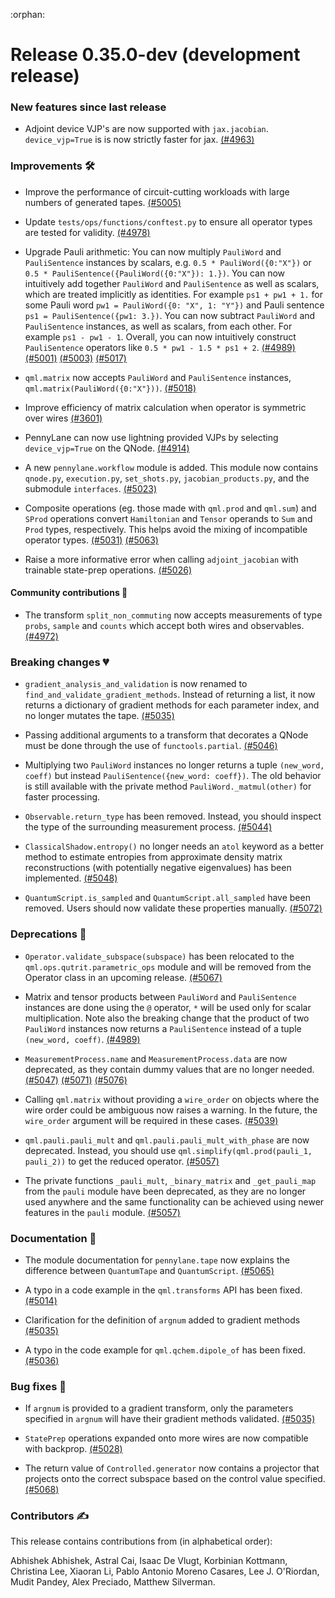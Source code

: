 :orphan:

# Release 0.35.0-dev (development release)

<h3>New features since last release</h3>

* Adjoint device VJP's are now supported with `jax.jacobian`. `device_vjp=True` is
  is now strictly faster for jax.
  [(#4963)](https://github.com/PennyLaneAI/pennylane/pull/4963)

<h3>Improvements 🛠</h3>

* Improve the performance of circuit-cutting workloads with large numbers of generated tapes.
  [(#5005)](https://github.com/PennyLaneAI/pennylane/pull/5005)

* Update `tests/ops/functions/conftest.py` to ensure all operator types are tested for validity.
  [(#4978)](https://github.com/PennyLaneAI/pennylane/pull/4978)

* Upgrade Pauli arithmetic:
  You can now multiply `PauliWord` and `PauliSentence` instances by scalars, e.g. `0.5 * PauliWord({0:"X"})` or `0.5 * PauliSentence({PauliWord({0:"X"}): 1.})`.
  You can now intuitively add together 
  `PauliWord` and `PauliSentence` as well as scalars, which are treated implicitly as identities.
  For example `ps1 + pw1 + 1.` for some Pauli word `pw1 = PauliWord({0: "X", 1: "Y"})` and Pauli
  sentence `ps1 = PauliSentence({pw1: 3.})`.
  You can now subtract `PauliWord` and `PauliSentence` instances, as well as scalars, from each other. For example `ps1 - pw1 - 1`.
  Overall, you can now intuitively construct `PauliSentence` operators like `0.5 * pw1 - 1.5 * ps1 + 2`.
  [(#4989)](https://github.com/PennyLaneAI/pennylane/pull/4989)
  [(#5001)](https://github.com/PennyLaneAI/pennylane/pull/5001)
  [(#5003)](https://github.com/PennyLaneAI/pennylane/pull/5003)
  [(#5017)](https://github.com/PennyLaneAI/pennylane/pull/5017)

* `qml.matrix` now accepts `PauliWord` and `PauliSentence` instances, `qml.matrix(PauliWord({0:"X"}))`.
  [(#5018)](https://github.com/PennyLaneAI/pennylane/pull/5018)

* Improve efficiency of matrix calculation when operator is symmetric over wires
   [(#3601)](https://github.com/PennyLaneAI/pennylane/pull/3601)

* PennyLane can now use lightning provided VJPs by selecting `device_vjp=True` on the QNode.
  [(#4914)](https://github.com/PennyLaneAI/pennylane/pull/4914)

* A new `pennylane.workflow` module is added. This module now contains `qnode.py`, `execution.py`, `set_shots.py`, `jacobian_products.py`, and the submodule `interfaces`.
  [(#5023)](https://github.com/PennyLaneAI/pennylane/pull/5023)

* Composite operations (eg. those made with `qml.prod` and `qml.sum`) and `SProd` operations convert `Hamiltonian` and
  `Tensor` operands to `Sum` and `Prod` types, respectively. This helps avoid the mixing of
  incompatible operator types.
  [(#5031)](https://github.com/PennyLaneAI/pennylane/pull/5031)
  [(#5063)](https://github.com/PennyLaneAI/pennylane/pull/5063)

* Raise a more informative error when calling `adjoint_jacobian` with trainable state-prep operations.
  [(#5026)](https://github.com/PennyLaneAI/pennylane/pull/5026)

<h4>Community contributions 🥳</h4>

* The transform `split_non_commuting` now accepts measurements of type `probs`, `sample` and `counts` which accept both wires and observables. 
  [(#4972)](https://github.com/PennyLaneAI/pennylane/pull/4972)

<h3>Breaking changes 💔</h3>

* `gradient_analysis_and_validation` is now renamed to `find_and_validate_gradient_methods`. Instead of returning a list, it now returns a dictionary of gradient methods for each parameter index, and no longer mutates the tape.
  [(#5035)](https://github.com/PennyLaneAI/pennylane/pull/5035)

* Passing additional arguments to a transform that decorates a QNode must be done through the use
  of `functools.partial`.
  [(#5046)](https://github.com/PennyLaneAI/pennylane/pull/5046)

* Multiplying two `PauliWord` instances no longer returns a tuple `(new_word, coeff)` but instead `PauliSentence({new_word: coeff})`. The old behavior is still available with the private method `PauliWord._matmul(other)` for faster processing.

* `Observable.return_type` has been removed. Instead, you should inspect the type
  of the surrounding measurement process.
  [(#5044)](https://github.com/PennyLaneAI/pennylane/pull/5044)

* `ClassicalShadow.entropy()` no longer needs an `atol` keyword as a better
  method to estimate entropies from approximate density matrix reconstructions
  (with potentially negative eigenvalues) has been implemented.
  [(#5048)](https://github.com/PennyLaneAI/pennylane/pull/5048)

* `QuantumScript.is_sampled` and `QuantumScript.all_sampled` have been removed. Users should now
  validate these properties manually.
  [(#5072)](https://github.com/PennyLaneAI/pennylane/pull/5072)

<h3>Deprecations 👋</h3>

* `Operator.validate_subspace(subspace)` has been relocated to the `qml.ops.qutrit.parametric_ops`
  module and will be removed from the Operator class in an upcoming release.
  [(#5067)](https://github.com/PennyLaneAI/pennylane/pull/5067)

* Matrix and tensor products between `PauliWord` and `PauliSentence` instances are done using the `@` operator, `*` will be used only for scalar multiplication. Note also the breaking change that the product of two `PauliWord` instances now returns a `PauliSentence` instead of a tuple `(new_word, coeff)`.
  [(#4989)](https://github.com/PennyLaneAI/pennylane/pull/4989)

* `MeasurementProcess.name` and `MeasurementProcess.data` are now deprecated, as they contain dummy
  values that are no longer needed.
  [(#5047)](https://github.com/PennyLaneAI/pennylane/pull/5047)
  [(#5071)](https://github.com/PennyLaneAI/pennylane/pull/5071)
  [(#5076)](https://github.com/PennyLaneAI/pennylane/pull/5076)

* Calling `qml.matrix` without providing a `wire_order` on objects where the wire order could be
  ambiguous now raises a warning. In the future, the `wire_order` argument will be required in
  these cases.
  [(#5039)](https://github.com/PennyLaneAI/pennylane/pull/5039)

* `qml.pauli.pauli_mult` and `qml.pauli.pauli_mult_with_phase` are now deprecated. Instead, you
  should use `qml.simplify(qml.prod(pauli_1, pauli_2))` to get the reduced operator.
  [(#5057)](https://github.com/PennyLaneAI/pennylane/pull/5057)

* The private functions `_pauli_mult`, `_binary_matrix` and `_get_pauli_map` from the
  `pauli` module have been deprecated, as they are no longer used anywhere and the same
  functionality can be achieved using newer features in the `pauli` module.
  [(#5057)](https://github.com/PennyLaneAI/pennylane/pull/5057)

<h3>Documentation 📝</h3>

* The module documentation for `pennylane.tape` now explains the difference between `QuantumTape` and `QuantumScript`.
  [(#5065)](https://github.com/PennyLaneAI/pennylane/pull/5065)

* A typo in a code example in the `qml.transforms` API has been fixed.
  [(#5014)](https://github.com/PennyLaneAI/pennylane/pull/5014)

* Clarification for the definition of `argnum` added to gradient methods
  [(#5035)](https://github.com/PennyLaneAI/pennylane/pull/5035)

* A typo in the code example for `qml.qchem.dipole_of` has been fixed.
  [(#5036)](https://github.com/PennyLaneAI/pennylane/pull/5036) 

<h3>Bug fixes 🐛</h3>

* If `argnum` is provided to a gradient transform, only the parameters specified in `argnum` will have their gradient methods validated.
  [(#5035)](https://github.com/PennyLaneAI/pennylane/pull/5035)

* `StatePrep` operations expanded onto more wires are now compatible with backprop.
  [(#5028)](https://github.com/PennyLaneAI/pennylane/pull/5028)

* The return value of `Controlled.generator` now contains a projector that projects onto the correct subspace based on the control value specified.
  [(#5068)](https://github.com/PennyLaneAI/pennylane/pull/5068)

<h3>Contributors ✍️</h3>

This release contains contributions from (in alphabetical order):

Abhishek Abhishek,
Astral Cai,
Isaac De Vlugt,
Korbinian Kottmann,
Christina Lee,
Xiaoran Li,
Pablo Antonio Moreno Casares,
Lee J. O'Riordan,
Mudit Pandey,
Alex Preciado,
Matthew Silverman.

